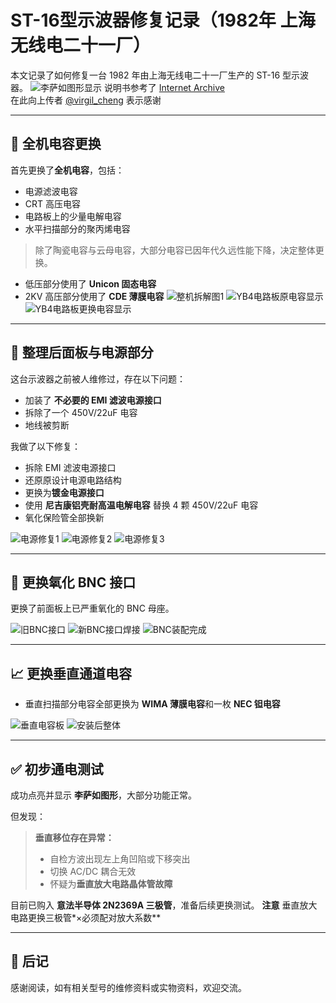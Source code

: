 # ST-16型示波器修复记录（1982年 上海无线电二十一厂）

本文记录了如何修复一台 1982 年由上海无线电二十一厂生产的 ST-16 型示波器。
![李萨如图形显示](https://github.com/user-attachments/assets/07b06107-5d29-4904-baec-29faa31b92d3)
说明书参考了 [Internet Archive](https://archive.org/details/st-16-200909)  
在此向上传者 [@virgil_cheng](https://archive.org/details/@virgil_cheng) 表示感谢

---

## 🔧 全机电容更换

首先更换了**全机电容**，包括：

- 电源滤波电容
- CRT 高压电容
- 电路板上的少量电解电容
- 水平扫描部分的聚丙烯电容

> 除了陶瓷电容与云母电容，大部分电容已因年代久远性能下降，决定整体更换。

- 低压部分使用了 **Unicon 固态电容**
- 2KV 高压部分使用了 **CDE 薄膜电容**
![整机拆解图1](https://github.com/user-attachments/assets/49c353ae-af5c-48bb-94e3-3965add8451d)
![YB4电路板原电容显示](https://github.com/user-attachments/assets/567b2422-70ce-46da-b3f3-1d08b1bc845e)
![YB4电路板更换电容显示](https://github.com/user-attachments/assets/750c7ea7-fd9e-419c-87a0-97c9986029f1)

---

## 🔌 整理后面板与电源部分

这台示波器之前被人维修过，存在以下问题：

- 加装了 **不必要的 EMI 滤波电源接口**
- 拆除了一个 450V/22uF 电容
- 地线被剪断

我做了以下修复：

- 拆除 EMI 滤波电源接口
- 还原原设计电源电路结构
- 更换为**镀金电源接口**
- 使用 **尼吉康铝壳耐高温电解电容** 替换 4 颗 450V/22uF 电容
- 氧化保险管全部换新

![电源修复1](https://github.com/user-attachments/assets/75b754a5-0fb7-451f-9211-f7bb523062f5)
![电源修复2](https://github.com/user-attachments/assets/334abc20-c441-46cd-acf2-6579acb34864)
![电源修复3](https://github.com/user-attachments/assets/ea3fe4f0-5c7f-4aa8-8da3-217189cf8850)

---

## 🔩 更换氧化 BNC 接口

更换了前面板上已严重氧化的 BNC 母座。

![旧BNC接口](https://github.com/user-attachments/assets/b1370081-9451-4ebf-bb03-4a40d33505a2)
![新BNC接口焊接](https://github.com/user-attachments/assets/6138f733-7509-411d-a649-e8274854b07a)
![BNC装配完成](https://github.com/user-attachments/assets/f6287bfa-9a8d-4e61-a50a-4b8a2ffbf796)

---

## 📈 更换垂直通道电容

- 垂直扫描部分电容全部更换为 **WIMA 薄膜电容**和一枚 **NEC 钽电容**

![垂直电容板](https://github.com/user-attachments/assets/fd48e45b-0705-4868-be4d-831f2d213dcc)
![安装后整体](https://github.com/user-attachments/assets/3b3b9129-b711-4dcf-a388-2af35c38fc29)

---

## ✅ 初步通电测试

成功点亮并显示 **李萨如图形**，大部分功能正常。

但发现：

> **垂直移位存在异常：**
>
> - 自检方波出现左上角凹陷或下移突出
> - 切换 AC/DC 耦合无效
> - 怀疑为**垂直放大电路晶体管故障**

目前已购入 **意法半导体 2N2369A 三极管**，准备后续更换测试。
**注意** 垂直放大电路更换三极管*×必须配对放大系数**

---

## 🧾 后记

感谢阅读，如有相关型号的维修资料或实物资料，欢迎交流。
